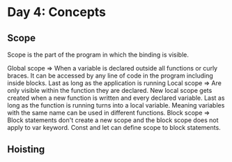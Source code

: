 # Day 4: Concepts


## Scope
Scope is the part of the program in which the binding is visible. 

Global scope => When a variable is declared outside all functions or curly braces. It can be accessed by any line of code in the program including inside blocks. Last as long as the application is running
Local scope => Are only visible within the function they are declared. New local scope gets created when a new function is written and every declared variable. Last as long as the function is running
turns into a local variable. Meaning variables with the same name can be used in different functions. 
Block scope => Block statements don't create a new scope and the block scope does not apply to var keyword. Const and let can define scope to block statements. 

## Hoisting

